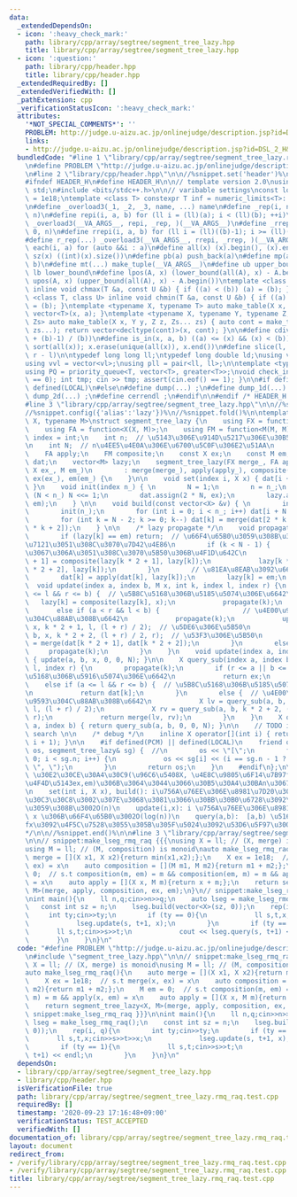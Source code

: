 ```yaml
---
data:
  _extendedDependsOn:
  - icon: ':heavy_check_mark:'
    path: library/cpp/array/segtree/segment_tree_lazy.hpp
    title: library/cpp/array/segtree/segment_tree_lazy.hpp
  - icon: ':question:'
    path: library/cpp/header.hpp
    title: library/cpp/header.hpp
  _extendedRequiredBy: []
  _extendedVerifiedWith: []
  _pathExtension: cpp
  _verificationStatusIcon: ':heavy_check_mark:'
  attributes:
    '*NOT_SPECIAL_COMMENTS*': ''
    PROBLEM: http://judge.u-aizu.ac.jp/onlinejudge/description.jsp?id=DSL_2_H&lang=ja
    links:
    - http://judge.u-aizu.ac.jp/onlinejudge/description.jsp?id=DSL_2_H&lang=ja
  bundledCode: "#line 1 \"library/cpp/array/segtree/segment_tree_lazy.rmq_raq.test.cpp\"\
    \n#define PROBLEM \"http://judge.u-aizu.ac.jp/onlinejudge/description.jsp?id=DSL_2_H&lang=ja\"\
    \n#line 2 \"library/cpp/header.hpp\"\n\n//%snippet.set('header')%\n//%snippet.fold()%\n\
    #ifndef HEADER_H\n#define HEADER_H\n\n// template version 2.0\nusing namespace\
    \ std;\n#include <bits/stdc++.h>\n\n// varibable settings\nconst long long INF\
    \ = 1e18;\ntemplate <class T> constexpr T inf = numeric_limits<T>::max() / 2.1;\n\
    \n#define _overload3(_1, _2, _3, name, ...) name\n#define _rep(i, n) repi(i, 0,\
    \ n)\n#define repi(i, a, b) for (ll i = (ll)(a); i < (ll)(b); ++i)\n#define rep(...)\
    \ _overload3(__VA_ARGS__, repi, _rep, )(__VA_ARGS__)\n#define _rrep(i, n) rrepi(i,\
    \ 0, n)\n#define rrepi(i, a, b) for (ll i = (ll)((b)-1); i >= (ll)(a); --i)\n\
    #define r_rep(...) _overload3(__VA_ARGS__, rrepi, _rrep, )(__VA_ARGS__)\n#define\
    \ each(i, a) for (auto &&i : a)\n#define all(x) (x).begin(), (x).end()\n#define\
    \ sz(x) ((int)(x).size())\n#define pb(a) push_back(a)\n#define mp(a, b) make_pair(a,\
    \ b)\n#define mt(...) make_tuple(__VA_ARGS__)\n#define ub upper_bound\n#define\
    \ lb lower_bound\n#define lpos(A, x) (lower_bound(all(A), x) - A.begin())\n#define\
    \ upos(A, x) (upper_bound(all(A), x) - A.begin())\ntemplate <class T, class U>\
    \ inline void chmax(T &a, const U &b) { if ((a) < (b)) (a) = (b); }\ntemplate\
    \ <class T, class U> inline void chmin(T &a, const U &b) { if ((a) > (b)) (a)\
    \ = (b); }\ntemplate <typename X, typename T> auto make_table(X x, T a) { return\
    \ vector<T>(x, a); }\ntemplate <typename X, typename Y, typename Z, typename...\
    \ Zs> auto make_table(X x, Y y, Z z, Zs... zs) { auto cont = make_table(y, z,\
    \ zs...); return vector<decltype(cont)>(x, cont); }\n\n#define cdiv(a, b) (((a)\
    \ + (b)-1) / (b))\n#define is_in(x, a, b) ((a) <= (x) && (x) < (b))\n#define uni(x)\
    \ sort(all(x)); x.erase(unique(all(x)), x.end())\n#define slice(l, r) substr(l,\
    \ r - l)\n\ntypedef long long ll;\ntypedef long double ld;\nusing vl = vector<ll>;\n\
    using vvl = vector<vl>;\nusing pll = pair<ll, ll>;\n\ntemplate <typename T>\n\
    using PQ = priority_queue<T, vector<T>, greater<T>>;\nvoid check_input() { assert(cin.eof()\
    \ == 0); int tmp; cin >> tmp; assert(cin.eof() == 1); }\n\n#if defined(PCM) ||\
    \ defined(LOCAL)\n#else\n#define dump(...) ;\n#define dump_1d(...) ;\n#define\
    \ dump_2d(...) ;\n#define cerrendl ;\n#endif\n\n#endif /* HEADER_H */\n//%snippet.end()%\n\
    #line 3 \"library/cpp/array/segtree/segment_tree_lazy.hpp\"\n\n//%snippet.set('segment_tree_lazy')%\n\
    //%snippet.config({'alias':'lazy'})%\n//%snippet.fold()%\n\ntemplate <typename\
    \ X, typename M>\nstruct segment_tree_lazy {\n    using FX = function<X(X, X)>;\n\
    \    using FA = function<X(X, M)>;\n    using FM = function<M(M, M)>;\n    using\
    \ index = int;\n    int n;  // \u5143\u306E\u914D\u5217\u306E\u30B5\u30A4\u30BA\
    \n    int N;  // n\u4EE5\u4E0A\u306E\u6700\u5C0F\u306E2\u51AA\n    FX merge;\n\
    \    FA apply;\n    FM composite;\n    const X ex;\n    const M em;\n    vector<X>\
    \ dat;\n    vector<M> lazy;\n    segment_tree_lazy(FX merge_, FA apply_, FM composite_,\
    \ X ex_, M em_)\n        : merge(merge_), apply(apply_), composite(composite_),\
    \ ex(ex_), em(em_) {\n    }\n\n    void set(index i, X x) { dat[i + n - 1] = x;\
    \ }\n    void init(index n_) { \n        N = 1;\n        n = n_;\n        while\
    \ (N < n_) N <<= 1;\n        dat.assign(2 * N, ex);\n        lazy.assign(2 * N,\
    \ em);\n    } \n\n    void build(const vector<X> &v) { \n        int n_ = v.size();\n\
    \        init(n_);\n        for (int i = 0; i < n_; i++) dat[i + N - 1] = v[i];\n\
    \        for (int k = N - 2; k >= 0; k--) dat[k] = merge(dat[2 * k + 1], dat[2\
    \ * k + 2]);\n    } \n\n    /* lazy propagate */\n    void propagate(int k) {\n\
    \        if (lazy[k] == em) return;  // \u66F4\u65B0\u3059\u308B\u3082\u306E\u304C\
    \u7121\u3051\u308C\u3070\u7D42\u4E86\n        if (k < N - 1) {            // \u8449\
    \u3067\u306A\u3051\u308C\u3070\u5B50\u306B\u4F1D\u642C\n            lazy[k * 2\
    \ + 1] = composite(lazy[k * 2 + 1], lazy[k]);\n            lazy[k * 2 + 2] = composite(lazy[k\
    \ * 2 + 2], lazy[k]);\n        }\n        // \u81EA\u8EAB\u3092\u66F4\u65B0\n\
    \        dat[k] = apply(dat[k], lazy[k]);\n        lazy[k] = em;\n    }\n\n  \
    \  void update(index a, index b, M x, int k, index l, index r) {\n        if (a\
    \ <= l && r <= b) {  // \u5B8C\u5168\u306B\u5185\u5074\u306E\u6642\n         \
    \   lazy[k] = composite(lazy[k], x);\n            propagate(k);\n        }\n \
    \       else if (a < r && l < b) {                     // \u4E00\u90E8\u533A\u9593\
    \u304C\u88AB\u308B\u6642\n            propagate(k);\n            update(a, b,\
    \ x, k * 2 + 1, l, (l + r) / 2);  // \u5DE6\u306E\u5B50\n            update(a,\
    \ b, x, k * 2 + 2, (l + r) / 2, r);  // \u53F3\u306E\u5B50\n            dat[k]\
    \ = merge(dat[k * 2 + 1], dat[k * 2 + 2]);\n        }\n        else{\n       \
    \     propagate(k);\n        }\n    }\n    void update(index a, index b, M x)\
    \ { update(a, b, x, 0, 0, N); }\n\n    X query_sub(index a, index b, int k, index\
    \ l, index r) {\n        propagate(k);\n        if (r <= a || b <= l) {  // \u5B8C\
    \u5168\u306B\u5916\u5074\u306E\u6642\n            return ex;\n        }\n    \
    \    else if (a <= l && r <= b) {  // \u5B8C\u5168\u306B\u5185\u5074\u306E\u6642\
    \n            return dat[k];\n        }\n        else {  // \u4E00\u90E8\u533A\
    \u9593\u304C\u88AB\u308B\u6642\n            X lv = query_sub(a, b, k * 2 + 1,\
    \ l, (l + r) / 2);\n            X rv = query_sub(a, b, k * 2 + 2, (l + r) / 2,\
    \ r);\n            return merge(lv, rv);\n        }\n    }\n    X query(index\
    \ a, index b) { return query_sub(a, b, 0, 0, N); }\n\n    // TODO implement binary\
    \ search \n\n    /* debug */\n    inline X operator[](int i) { return query(i,\
    \ i + 1); }\n\n    #if defined(PCM) || defined(LOCAL)\n    friend ostream& operator<<(ostream&\
    \ os, segment_tree_lazy& sg) {  //\n        os << \"[\";\n        for (int i =\
    \ 0; i < sg.n; i++) {\n            os << sg[i] << (i == sg.n - 1 ? \"]\\n\" :\
    \ \", \");\n        }\n        return os;\n    }\n    #endif\n};\n\n/* SegTreeLazyProportional<X,M>(n,fx,fa,fm,ex,em):\
    \ \u30E2\u30CE\u30A4\u30C9(\u96C6\u5408X, \u4E8C\u9805\u6F14\u7B97fx,fa,fm,p \u5358\
    \u4F4D\u5143ex,em)\u306B\u3064\u3044\u3066\u30B5\u30A4\u30BAn\u3067\u69CB\u7BC9\
    \n    set(int i, X x), build(): i\u756A\u76EE\u306E\u8981\u7D20\u3092x\u306B\u30BB\
    \u30C3\u30C8\u3002\u307E\u3068\u3081\u3066\u30BB\u30B0\u6728\u3092\u69CB\u7BC9\
    \u3059\u308B\u3002O(n)\n    update(i,x): i \u756A\u76EE\u306E\u8981\u7D20\u3092\
    \ x \u306B\u66F4\u65B0\u3002O(log(n))\n    query(a,b):  [a,b) \u5168\u3066\u306B\
    fx\u3092\u4F5C\u7528\u3055\u305B\u305F\u5024\u3092\u53D6\u5F97\u3002O(log(n))\n\
    */\n\n//%snippet.end()%\n\n#line 3 \"library/cpp/array/segtree/segment_tree_lazy.rmq_raq.test.cpp\"\
    \n\n// snippet:make_lseg_rmq_raq {{{\nusing X = ll; // (X, merge) is monoid\n\
    using M = ll; // (M, composition) is monoid\nauto make_lseg_rmq_raq(){\n    auto\
    \ merge = [](X x1, X x2){return min(x1,x2);};\n    X ex = 1e18;  // s.t merge(x,\
    \ ex) = x\n    auto composition = [](M m1, M m2){return m1 + m2;};\n    M em =\
    \ 0;  // s.t composition(m, em) = m && composition(em, m) = m && apply(x, em)\
    \ = x\n    auto apply = [](X x, M m){return x + m;};\n    return segment_tree_lazy<X,\
    \ M>(merge, apply, composition, ex, em);\n}\n// snippet:make_lseg_rmq_raq }}}\n\
    \nint main(){\n    ll n,q;cin>>n>>q;\n    auto lseg = make_lseg_rmq_raq();\n \
    \   const int sz = n;\n    lseg.build(vector<X>(sz, 0));\n    rep(i, q){\n   \
    \     int ty;cin>>ty;\n        if (ty == 0){\n            ll s,t,x;cin>>s>>t>>x;\n\
    \            lseg.update(s, t+1, x);\n        }\n        if (ty == 1){\n     \
    \       ll s,t;cin>>s>>t;\n            cout << lseg.query(s, t+1) << endl;\n \
    \       }\n    }\n}\n"
  code: "#define PROBLEM \"http://judge.u-aizu.ac.jp/onlinejudge/description.jsp?id=DSL_2_H&lang=ja\"\
    \n#include \"segment_tree_lazy.hpp\"\n\n// snippet:make_lseg_rmq_raq {{{\nusing\
    \ X = ll; // (X, merge) is monoid\nusing M = ll; // (M, composition) is monoid\n\
    auto make_lseg_rmq_raq(){\n    auto merge = [](X x1, X x2){return min(x1,x2);};\n\
    \    X ex = 1e18;  // s.t merge(x, ex) = x\n    auto composition = [](M m1, M\
    \ m2){return m1 + m2;};\n    M em = 0;  // s.t composition(m, em) = m && composition(em,\
    \ m) = m && apply(x, em) = x\n    auto apply = [](X x, M m){return x + m;};\n\
    \    return segment_tree_lazy<X, M>(merge, apply, composition, ex, em);\n}\n//\
    \ snippet:make_lseg_rmq_raq }}}\n\nint main(){\n    ll n,q;cin>>n>>q;\n    auto\
    \ lseg = make_lseg_rmq_raq();\n    const int sz = n;\n    lseg.build(vector<X>(sz,\
    \ 0));\n    rep(i, q){\n        int ty;cin>>ty;\n        if (ty == 0){\n     \
    \       ll s,t,x;cin>>s>>t>>x;\n            lseg.update(s, t+1, x);\n        }\n\
    \        if (ty == 1){\n            ll s,t;cin>>s>>t;\n            cout << lseg.query(s,\
    \ t+1) << endl;\n        }\n    }\n}\n"
  dependsOn:
  - library/cpp/array/segtree/segment_tree_lazy.hpp
  - library/cpp/header.hpp
  isVerificationFile: true
  path: library/cpp/array/segtree/segment_tree_lazy.rmq_raq.test.cpp
  requiredBy: []
  timestamp: '2020-09-23 17:16:48+09:00'
  verificationStatus: TEST_ACCEPTED
  verifiedWith: []
documentation_of: library/cpp/array/segtree/segment_tree_lazy.rmq_raq.test.cpp
layout: document
redirect_from:
- /verify/library/cpp/array/segtree/segment_tree_lazy.rmq_raq.test.cpp
- /verify/library/cpp/array/segtree/segment_tree_lazy.rmq_raq.test.cpp.html
title: library/cpp/array/segtree/segment_tree_lazy.rmq_raq.test.cpp
---
```

